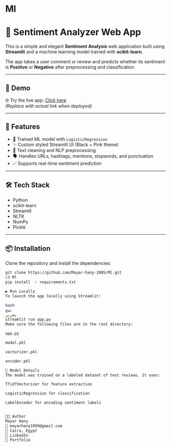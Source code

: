 # Ml

# 💬 Sentiment Analyzer Web App

This is a simple and elegant **Sentiment Analysis** web application built using **Streamlit** and a machine learning model trained with **scikit-learn**.

The app takes a user comment or review and predicts whether its sentiment is **Positive** or **Negative** after preprocessing and classification.

---

## 🚀 Demo

🌐 Try the live app: [Click here](https://hvpidpc2mtg8dkmkz4fjgt.streamlit.app/
)  
_(Replace with actual link when deployed)_

---

## 🎯 Features

- 🧠 Trained ML model with `LogisticRegression`
- ✨ Custom styled Streamlit UI (Black + Pink theme)
- 🧹 Text cleaning and NLP preprocessing
- 🗣️ Handles URLs, hashtags, mentions, stopwords, and punctuation
- ✅ Supports real-time sentiment prediction

---

## 🛠️ Tech Stack

- Python
- scikit-learn
- Streamlit
- NLTK
- NumPy
- Pickle

---

## 📦 Installation

Clone the repository and install the dependencies:

```bash
git clone https://github.com/Mayar-hany-2005/Ml.git
cd Ml
pip install -r requirements.txt

▶️ Run Locally
To launch the app locally using Streamlit:

bash
نسخ
تحرير
streamlit run app.py
Make sure the following files are in the root directory:

app.py

model.pkl

vectorizer.pkl

encoder.pkl

📝 Model Details
The model was trained on a labeled dataset of text reviews. It uses:

TfidfVectorizer for feature extraction

LogisticRegression for classification

LabelEncoder for encoding sentiment labels


👩‍💻 Author
Mayar Hany
📧 mayarhany1999@gmail.com
📍 Cairo, Egypt
🔗 LinkedIn
🎨 Portfolio
